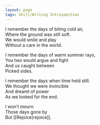```yaml
---
layout: page
tags: Skill/Writing Introspection 
---
```


I remember the days of biting cold air,  
Where the ground was still soft.  
We would smile and play  
Without a care in the world.

I remember the days of warm summer rays,  
You two would argue and fight  
And us caught between  
Picked sides.

I remember the days when time held still.  
We thought we were invincible  
And dreamt of power  
As we looked for the end.

I won’t mourn  
Those days gone by  
But [[Rejoice|rejoice]].